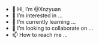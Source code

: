 - 👋 Hi, I’m @Xnzyuan
- 👀 I’m interested in ...
- 🌱 I’m currently learning ...
- 💞️ I’m looking to collaborate on ...
- 📫 How to reach me ...

<!---
Xnzyuan/Xnzyuan is a ✨ special ✨ repository because its `README.md` (this file) appears on your GitHub profile.
You can click the Preview link to take a look at your changes.
--->
